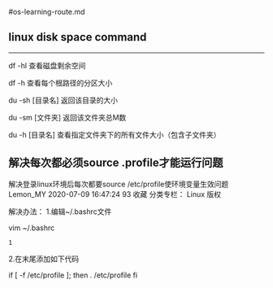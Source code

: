 #os-learning-route.md

## linux disk space command
---
df -hl 查看磁盘剩余空间

df -h 查看每个根路径的分区大小

du -sh [目录名] 返回该目录的大小

du -sm [文件夹] 返回该文件夹总M数

du -h [目录名] 查看指定文件夹下的所有文件大小（包含子文件夹）

## 解决每次都必须source .profile才能运行问题

解决登录linux环境后每次都要source /etc/profile使环境变量生效问题
Lemon_MY 2020-07-09 16:47:24 93 收藏
分类专栏： Linux
版权

解决办法：
1.编辑~/.bashrc文件

vim ~/.bashrc

    1

2.在末尾添加如下代码

if [ -f /etc/profile ]; then
. /etc/profile
fi
